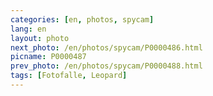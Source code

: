 ```yaml
---
categories: [en, photos, spycam]
lang: en
layout: photo
next_photo: /en/photos/spycam/P0000486.html
picname: P0000487
prev_photo: /en/photos/spycam/P0000488.html
tags: [Fotofalle, Leopard]
---
```

